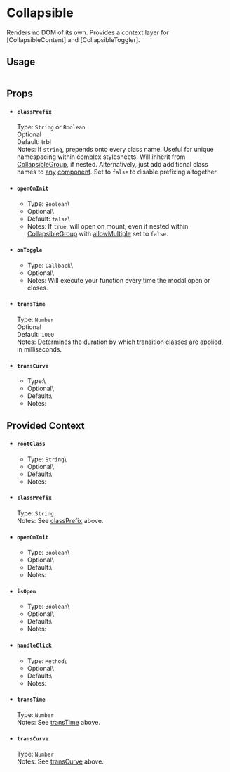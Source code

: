 # Collapsible

Renders no DOM of its own. Provides a context layer for [CollapsibleContent] and [CollapsibleToggler].

## Usage

```jsx

```

## Props

- #### `classPrefix`
  Type: `String` or `Boolean`\
  Optional\
  Default: trbl\
  Notes: If `string`, prepends onto every class name. Useful for unique namespacing within complex stylesheets. Will inherit from [CollapsibleGroup](../CollapsibleGroup/README.md), if nested. Alternatively, just add additional class names to [any](../CollapsibleContent/README.md#className) [component](../CollapsibleContent/README.md#className). Set to `false` to disable prefixing altogether.

- #### `openOnInit`
  - Type: `Boolean`\
  - Optional\
  - Default: `false`\
  - Notes: If `true`, will open on mount, even if nested within [CollapsibleGroup](../CollapsibleGroup/README.md) with [allowMultiple](../CollapsibleGroup/README.md#allowMultiple) set to `false`.

- #### `onToggle`
  - Type: `Callback`\
  - Optional\
  - Notes: Will execute your function every time the modal open or closes.

- #### `transTime`
  Type: `Number`\
  Optional\
  Default: `1000`\
  Notes: Determines the duration by which transition classes are applied, in milliseconds.

- #### `transCurve`
  - Type:\
  - Optional\
  - Default:\
  - Notes:

 ## Provided Context

- #### `rootClass`
  - Type: `String`\
  - Optional\
  - Default:\
  - Notes:

- #### `classPrefix`
  Type: `String`\
  Notes: See [classPrefix](#classPrefix) above.

- #### `openOnInit`
  - Type: `Boolean`\
  - Optional\
  - Default:\
  - Notes:

- #### `isOpen`
  - Type: `Boolean`\
  - Optional\
  - Default:\
  - Notes:

- #### `handleClick`
  - Type: `Method`\
  - Optional\
  - Default:\
  - Notes:

- #### `transTime`
  Type: `Number`\
  Notes: See [transTime](#transTime) above.

- #### `transCurve`
  Type: `Number`\
  Notes: See [transCurve](#transCurve) above.
